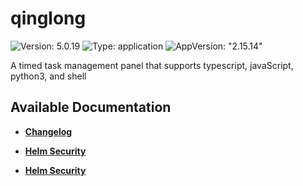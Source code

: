 # qinglong

![Version: 5.0.19](https://img.shields.io/badge/Version-5.0.19-informational?style=flat-square) ![Type: application](https://img.shields.io/badge/Type-application-informational?style=flat-square) ![AppVersion: "2.15.14"](https://img.shields.io/badge/AppVersion-"2.15.14"-informational?style=flat-square)

A timed task management panel that supports typescript, javaScript, python3, and shell

## Available Documentation

- [**Changelog**](CHANGELOG)

- [**Helm Security**](container-security)

- [**Helm Security**](helm-security)

